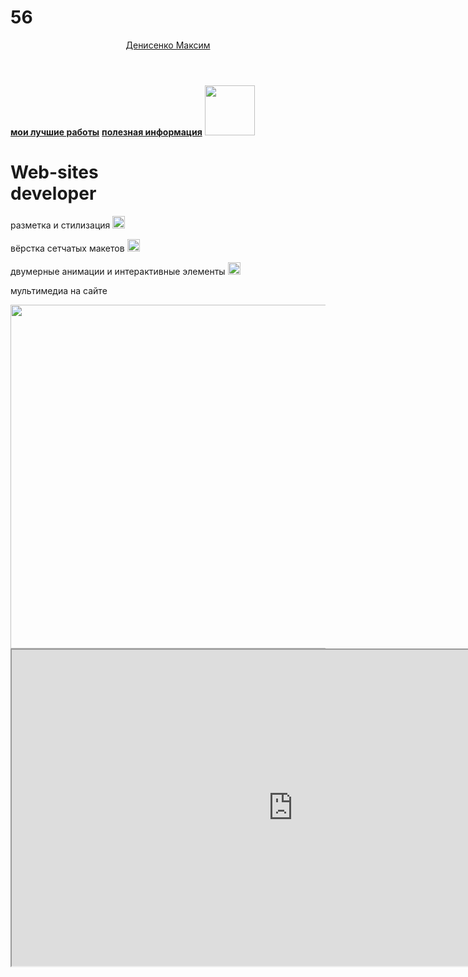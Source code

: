 # 56
<html>
  <head>
    <title>Денисенко Максим</title>
    <link rel="stylesheet" href="style.css"/>
  </head>
  <body>
    <header>
      <a class="link-header" href="Denisenko.html">Денисенко Максим</a>
    </header>
    <main>
      <nav>
        <a class="link-nav" href="mysites.html"><b>мои лучшие работы</b></a>
        <a class="link-nav" href="info.html"><b>полезная информация</b></a>
        <img class="smail" src="https://mars.algoritmika.org/uploads/2021/03/cat-2798804_0_1615566450.svg" width="80px"/>
      </nav>
      <h1>Web-sites<br/> developer</h1>
      <p>разметка и стилизация <img class="smail" src="https://smile-emoji.ru/wp-content/uploads/site-images/simvol-vk/xi1dyux0.png"      width="20px" height="20px"/></p>
      <p>вёрстка сетчатых макетов <img class="smail" src="https://smile-emoji.ru/wp-content/uploads/site-images/simvol-vk/p5ozjnup.png"   width="20px" height="20px"/></p>
      <p>двумерные анимации и интерактивные элементы <img class="smail" src="https://smile-emoji.ru/wp-content/uploads/site-images/simvol-vk/bd24ldoo.png" width="20px" height="20px"/></p>
      <p>мультимедиа на сайте<img=class="smail" src="https://smile-emoji.ru/wp-content/uploads/site-images/simvol-vk/vedewjsi.png"></p>
      <img src="https://mars.algoritmika.org/uploads/2021/04/carousel-1684591_0_1618254197.svg" width="830px" height="550px"/>
    </main>
    <iframe width="900" height="506" src="https://www.youtube.com/embed/ltMSrSis9ww" title="YouTube video player"/>
    <iframe width="900" height="506" src="https://www.youtube.com/embed/TIgw_r0LztY" title="YouTube video player"/>
    <footer>
      <a class="social" href=""><img src="https://mars.algoritmika.org/uploads/2021/04/social1_0_1618254571.png" width="100px" height="100px"/></a>
      <a class="social" href=""><img src="https://mars.algoritmika.org/uploads/2021/04/Group%201_0_1618254571.png" width="100px" height="100px"/></a>
      <a class="social" href=""><img src="https://mars.algoritmika.org/uploads/2021/04/social3_0_1618254571.png" width="100px" height="100px"/></a>
    </footer>
  </body>
</html>
